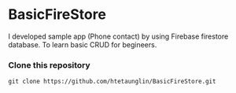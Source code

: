 # BasicFireStore
I developed sample app (Phone contact) by using Firebase firestore database. To learn basic CRUD for begineers.

### Clone this repository 
``` 
git clone https://github.com/htetaunglin/BasicFireStore.git
```

